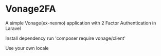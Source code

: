 # Vonage2FA
A simple Vonage(ex-nexmo) application with 2 Factor Authentication in Laravel

Install dependency
run 'composer require vonage/client'

Use your own locale

